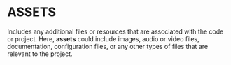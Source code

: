 # ASSETS 

Includes any additional files or resources that are associated with the code or project. Here, **assets** could include images, audio or video files, documentation, configuration files, or any other types of files that are relevant to the project.
